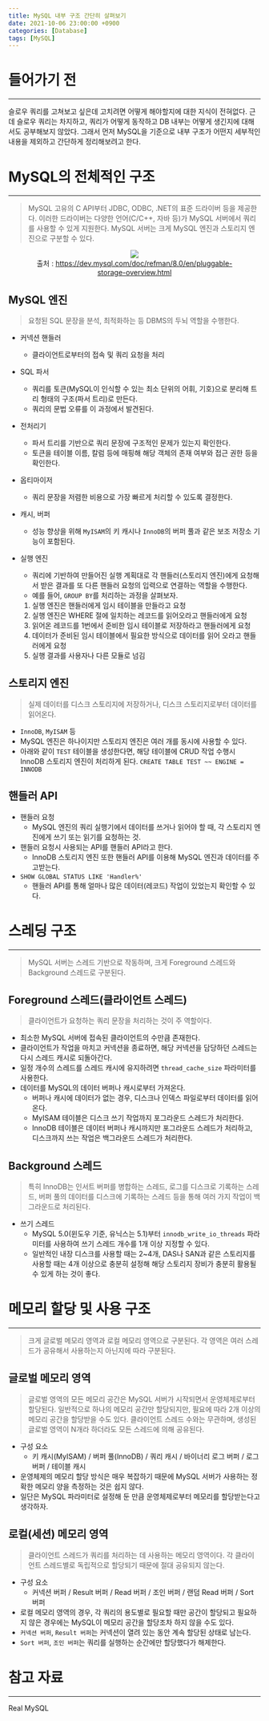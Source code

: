 ```yaml
---
title: MySQL 내부 구조 간단히 살펴보기
date: 2021-10-06 23:00:00 +0900
categories: [Database]
tags: [MySQL]
---
```


# 들어가기 전
---
슬로우 쿼리를 고쳐보고 싶은데 고치려면 어떻게 해야할지에 대한 지식이 전혀없다. 근데 슬로우 쿼리는 차지하고, 쿼리가 어떻게 동작하고 DB 내부는 어떻게 생긴지에 대해서도 공부해보지 않았다.
그래서 먼저 MySQL을 기준으로 내부 구조가 어떤지 세부적인 내용을 제외하고 간단하게 정리해보려고 한다.


# MySQL의 전체적인 구조
---
> MySQL 고유의 C API부터 JDBC, ODBC, .NET의 표준 드라이버 등을 제공한다. 이러한 드라이버는 다양한 언어(C/C++, 자바 등)가 MySQL 서버에서 쿼리를 사용할 수 있게 지원한다.
> MySQL 서버는 크게 MySQL 엔진과 스토리지 엔진으로 구분할 수 있다.

<figure align = "center">
  <img src = "https://user-images.githubusercontent.com/64415489/136231291-62029571-bcc3-4368-9eb8-9b6dc800b3f3.png" />
  <figcaption align="center">출처 : <a href="https://dev.mysql.com/doc/refman/8.0/en/pluggable-storage-overview.html" target="_blank"> https://dev.mysql.com/doc/refman/8.0/en/pluggable-storage-overview.html</a> </figcaption>
</figure>

## MySQL 엔진
> 요청된 SQL 문장을 분석, 최적화하는 등 DBMS의 두뇌 역할을 수행한다.

- 커넥션 핸들러
  - 클라이언트로부터의 접속 및 쿼리 요청을 처리

- SQL 파서
  - 쿼리를 토큰(MySQL이 인식할 수 있는 최소 단위의 어휘, 기호)으로 분리해 트리 형태의 구조(파서 트리)로 만든다.
  - 쿼리의 문법 오류를 이 과정에서 발견된다.

- 전처리기
  - 파서 트리를 기반으로 쿼리 문장에 구조적인 문제가 있는지 확인한다.
  - 토큰을 테이블 이름, 칼럼 등에 매핑해 해당 객체의 존재 여부와 접근 권한 등을 확인한다.

- 옵티마이저
  - 쿼리 문장을 저렴한 비용으로 가장 빠르게 처리할 수 있도록 결정한다.

- 캐시, 버퍼
  - 성능 향상을 위해 `MyISAM`의 키 캐시나 `InnoDB`의 버퍼 풀과 같은 보조 저장소 기능이 포함된다.

- 실행 엔진
  - 쿼리에 기반하여 만들어진 실행 계획대로 각 핸들러(스토리지 엔진)에게 요청해서 받은 결과를 또 다른 핸들러 요청의 입력으로 연결하는 역할을 수행한다.
  - 예를 들어, `GROUP BY`를 처리하는 과정을 살펴보자.
  1. 실행 엔진은 핸들러에게 임시 테이블을 만들라고 요청
  2. 실행 엔진은 WHERE 절에 일치하는 레코드를 읽어오라고 핸들러에게 요청
  3. 읽어온 레코드를 1번에서 준비한 임시 테이블로 저장하라고 핸들러에게 요청
  4. 데이터가 준비된 임시 테이블에서 필요한 방식으로 데이터를 읽어 오라고 핸들러에게 요청
  5. 실행 결과를 사용자나 다른 모듈로 넘김

## 스토리지 엔진
> 실제 데이터를 디스크 스토리지에 저장하거나, 디스크 스토리지로부터 데이터를 읽어온다.

- `InnoDB`, `MyISAM` 등
- MySQL 엔진은 하나이지만 스토리지 엔진은 여러 개를 동시에 사용할 수 있다.
- 아래와 같이 `TEST` 테이블을 생성한다면, 해당 테이블에 CRUD 작업 수행시 InnoDB 스토리지 엔진이 처리하게 된다.
`CREATE TABLE TEST ~~ ENGINE = INNODB`

## 핸들러 API
- 핸들러 요청
  - MySQL 엔진의 쿼리 실행기에서 데이터를 쓰거나 읽어야 할 때, 각 스토리지 엔진에게 쓰기 또는 읽기를 요청하는 것.
- 핸들러 요청시 사용되는 API를 핸들러 API라고 한다.
  - InnoDB 스토리지 엔진 또한 핸들러 API를 이용해 MySQL 엔진과 데이터를 주고받는다.
- `SHOW GLOBAL STATUS LIKE 'Handler%'`
  - 핸들러 API를 통해 얼마나 많은 데이터(레코드) 작업이 있었는지 확인할 수 있다.


# 스레딩 구조
---
> MySQL 서버는 스레드 기반으로 작동하며, 크게 Foreground 스레드와 Background 스레드로 구분된다.

## Foreground 스레드(클라이언트 스레드)
> 클라이언트가 요청하는 쿼리 문장을 처리하는 것이 주 역할이다.

- 최소한 MySQL 서버에 접속된 클라이언트의 수만큼 존재한다.
- 클라이언트가 작업을 마치고 커넥션을 종료하면, 해당 커넥션을 담당하던 스레드는 다시 스레드 캐시로 되돌아간다.
- 일정 개수의 스레드를 스레드 캐시에 유지하려면 `thread_cache_size` 파라미터를 사용한다.
- 데이터를 MySQL의 데이터 버퍼나 캐시로부터 가져온다.
  - 버퍼나 캐시에 데이터가 없는 경우, 디스크나 인덱스 파일로부터 데이터를 읽어온다.
  - MyISAM 테이블은 디스크 쓰기 작업까지 포그라운드 스레드가 처리한다.
  - InnoDB 테이블은 데이터 버퍼나 캐시까지만 포그라운드 스레드가 처리하고, 디스크까지 쓰는 작업은 백그라운드 스레드가 처리한다.

## Background 스레드
> 특히 InnoDB는 인서트 버퍼를 병합하는 스레드, 로그를 디스크로 기록하는 스레드, 버퍼 풀의 데이터를 디스크에 기록하는 스레드 등을 통해 여러 가지 작업이 백그라운드로 처리된다.

- 쓰기 스레드
  - MySQL 5.0(윈도우 기준, 유닉스는 5.1)부터 `innodb_write_io_threads` 파라미터를 사용하여 쓰기 스레드 개수를 1개 이상 지정할 수 있다.
  - 일반적인 내장 디스크를 사용할 때는 2~4개, DAS나 SAN과 같은 스토리지를 사용할 때는 4개 이상으로 충분히 설정해 해당 스토리지 장비가 충분히 활용될 수 있게 하는 것이 좋다.


# 메모리 할당 및 사용 구조
---
> 크게 글로벌 메모리 영역과 로컬 메모리 영역으로 구분된다. 각 영역은 여러 스레드가 공유해서 사용하는지 아닌지에 따라 구분된다.

## 글로벌 메모리 영역
> 글로벌 영역의 모든 메모리 공간은 MySQL 서버가 시작되면서 운영체제로부터 할당된다. 일반적으로 하나의 메모리 공간만 할당되지만, 필요에 따라 2개 이상의 메모리 공간을 할당받을 수도 있다.
> 클라이언트 스레드 수와는 무관하며, 생성된 글로벌 영역이 N개라 하더라도 모든 스레드에 의해 공유된다.

- 구성 요소
  - 키 캐시(MyISAM) / 버퍼 풀(InnoDB) / 쿼리 캐시 / 바이너리 로그 버퍼 / 로그 버퍼 / 테이블 캐시
- 운영체제의 메모리 할당 방식은 매우 복잡하기 때문에 MySQL 서버가 사용하는 정확한 메모리 양을 측정하는 것은 쉽지 않다.
- 일단은 MySQL 파라미터로 설정해 둔 만큼 운영체제로부터 메모리를 할당받는다고 생각하자.


## 로컬(세션) 메모리 영역
> 클라이언트 스레드가 쿼리를 처리하는 데 사용하는 메모리 영역이다. 각 클라이언트 스레드별로 독립적으로 할당되기 때문에 절대 공유되지 않는다.

- 구성 요소
  - 커넥션 버퍼 / Result 버퍼 / Read 버퍼 / 조인 버퍼 / 랜덤 Read 버퍼 / Sort 버퍼
- 로컬 메모리 영역의 경우, 각 쿼리의 용도별로 필요할 때만 공간이 할당되고 필요하지 않은 경우에는 MySQL이 메모리 공간을 할당조차 하지 않을 수도 있다.
- `커넥션 버퍼`, `Result 버퍼`는 커넥션이 열려 있는 동안 계속 할당된 상태로 남는다.
- `Sort 버퍼`, `조인 버퍼`는 쿼리를 실행하는 순간에만 할당했다가 해제한다.


# 참고 자료
---
Real MySQL
